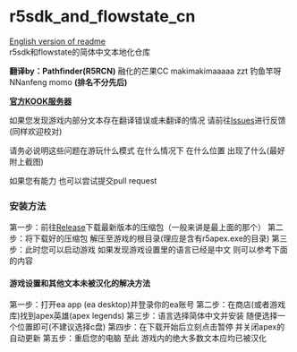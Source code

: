 # r5sdk_and_flowstate_cn  

[English version of readme](/README_ENG.md)  
r5sdk和flowstate的简体中文本地化仓库

**翻译by：Pathfinder(R5RCN)**
融化的芒果CC 
makimakimaaaaa 
zzt 
钓鱼竿呀 
NNanfeng 
momo 
**(排名不分先后)**

__[官方KOOK服务器](https://kook.top/MQLPDV "点击进入")__    

如果您发现游戏内部分文本存在翻译错误或未翻译的情况 请前往[Issues](https://github.com/r5rcn/r5sdk_and_flowstate_cn/issues)进行反馈(同样欢迎校对)

请务必说明这些问题在游玩什么模式 在什么情况下 在什么位置 出现了什么(最好附上截图)

如果您有能力 也可以尝试提交pull request
### 安装方法

第一步：前往[Release](https://github.com/r5rcn/r5sdk_and_flowstate_cn/releases)下载最新版本的压缩包（一般来讲是最上面的那个） 
第二步：将下载好的压缩包 解压至游戏的根目录(理应是含有r5apex.exe的目录) 
第三步：此时您可以启动游戏 如果发现游戏设置里的语言已经是中文 则可以参考下面的内容 

#### 游戏设置和其他文本未被汉化的解决方法
第一步：打开ea app (ea desktop)并登录你的ea账号 
第二步：在商店(或者游戏库)找到apex英雄(apex legends) 
第三步：语言选择简体中文并安装 随便选择一个位置即可(不建议选择c盘) 
第四步：在下载开始后立刻点击暂停 并关闭apex的自动更新 
第五步：重启您的电脑 
至此 游戏内的绝大多数文本应均已被汉化 